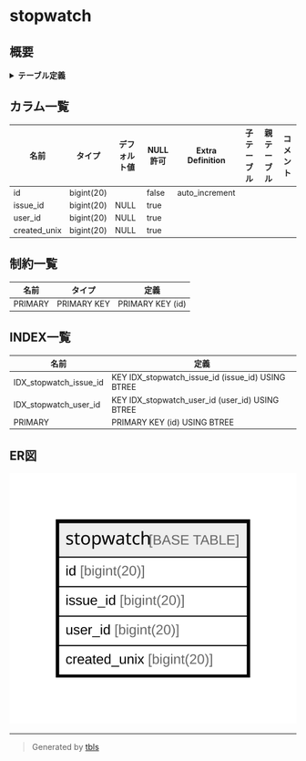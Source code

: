 # stopwatch

## 概要

<details>
<summary><strong>テーブル定義</strong></summary>

```sql
CREATE TABLE `stopwatch` (
  `id` bigint(20) NOT NULL AUTO_INCREMENT,
  `issue_id` bigint(20) DEFAULT NULL,
  `user_id` bigint(20) DEFAULT NULL,
  `created_unix` bigint(20) DEFAULT NULL,
  PRIMARY KEY (`id`),
  KEY `IDX_stopwatch_issue_id` (`issue_id`),
  KEY `IDX_stopwatch_user_id` (`user_id`)
) ENGINE=InnoDB DEFAULT CHARSET=utf8mb4 ROW_FORMAT=DYNAMIC
```

</details>

## カラム一覧

| 名前           | タイプ        | デフォルト値       | NULL許可   | Extra Definition | 子テーブル      | 親テーブル      | コメント     |
| ------------ | ---------- | ------------ | -------- | ---------------- | ---------- | ---------- | -------- |
| id           | bigint(20) |              | false    | auto_increment   |            |            |          |
| issue_id     | bigint(20) | NULL         | true     |                  |            |            |          |
| user_id      | bigint(20) | NULL         | true     |                  |            |            |          |
| created_unix | bigint(20) | NULL         | true     |                  |            |            |          |

## 制約一覧

| 名前      | タイプ         | 定義               |
| ------- | ----------- | ---------------- |
| PRIMARY | PRIMARY KEY | PRIMARY KEY (id) |

## INDEX一覧

| 名前                     | 定義                                                |
| ---------------------- | ------------------------------------------------- |
| IDX_stopwatch_issue_id | KEY IDX_stopwatch_issue_id (issue_id) USING BTREE |
| IDX_stopwatch_user_id  | KEY IDX_stopwatch_user_id (user_id) USING BTREE   |
| PRIMARY                | PRIMARY KEY (id) USING BTREE                      |

## ER図

![er](stopwatch.svg)

---

> Generated by [tbls](https://github.com/k1LoW/tbls)
